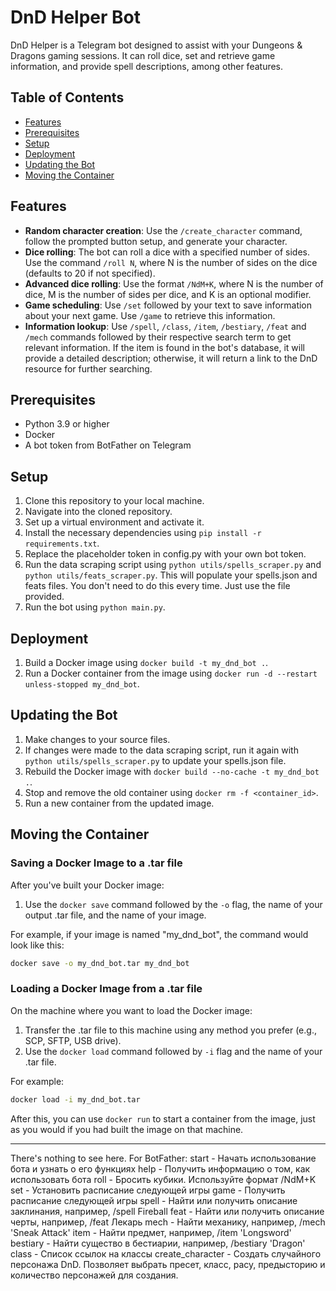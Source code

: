 # DnD Helper Bot

DnD Helper is a Telegram bot designed to assist with your Dungeons & Dragons gaming sessions. It can roll dice, set and retrieve game information, and provide spell descriptions, among other features.

## Table of Contents

- [Features](#features)
- [Prerequisites](#prerequisites)
- [Setup](#setup)
- [Deployment](#deployment)
- [Updating the Bot](#updating-the-bot)
- [Moving the Container](#moving-the-container)

## Features

- **Random character creation**: Use the `/create_character` command, follow the prompted button setup, and generate your character.
- **Dice rolling**: The bot can roll a dice with a specified number of sides. Use the command `/roll N`, where N is the number of sides on the dice (defaults to 20 if not specified).
- **Advanced dice rolling**: Use the format `/NdM+K`, where N is the number of dice, M is the number of sides per dice, and K is an optional modifier.
- **Game scheduling**: Use `/set` followed by your text to save information about your next game. Use `/game` to retrieve this information.
- **Information lookup**: Use `/spell`, `/class`, `/item`, `/bestiary`, `/feat` and `/mech` commands followed by their respective search term to get relevant information. If the item is found in the bot's database, it will provide a detailed description; otherwise, it will return a link to the DnD resource for further searching.

## Prerequisites

- Python 3.9 or higher
- Docker
- A bot token from BotFather on Telegram

## Setup

1) Clone this repository to your local machine.
2) Navigate into the cloned repository.
3) Set up a virtual environment and activate it.
4) Install the necessary dependencies using `pip install -r requirements.txt`.
5) Replace the placeholder token in config.py with your own bot token.
6) Run the data scraping script using `python utils/spells_scraper.py` and `python utils/feats_scraper.py`. This will populate your spells.json and feats files. You don't need to do this every time. Just use the file provided.
7) Run the bot using `python main.py`.

## Deployment

1) Build a Docker image using `docker build -t my_dnd_bot .`.
2) Run a Docker container from the image using `docker run -d --restart unless-stopped my_dnd_bot`.

## Updating the Bot

1) Make changes to your source files.
2) If changes were made to the data scraping script, run it again with `python utils/spells_scraper.py` to update your spells.json file.
3) Rebuild the Docker image with `docker build --no-cache -t my_dnd_bot .`.
4) Stop and remove the old container using `docker rm -f <container_id>`.
5) Run a new container from the updated image.

## Moving the Container

### Saving a Docker Image to a .tar file

After you've built your Docker image:

1) Use the `docker save` command followed by the `-o` flag, the name of your output .tar file, and the name of your image. 

For example, if your image is named "my_dnd_bot", the command would look like this:

```bash
docker save -o my_dnd_bot.tar my_dnd_bot
```

### Loading a Docker Image from a .tar file

On the machine where you want to load the Docker image:

1) Transfer the .tar file to this machine using any method you prefer (e.g., SCP, SFTP, USB drive).
2) Use the `docker load` command followed by `-i` flag and the name of your .tar file.

For example:

```bash
docker load -i my_dnd_bot.tar
```

After this, you can use `docker run` to start a container from the image, just as you would if you had built the image on that machine.

---

There's nothing to see here.
For BotFather:
start - Начать использование бота и узнать о его функциях
help - Получить информацию о том, как использовать бота
roll - Бросить кубики. Используйте формат /NdM+K
set - Установить расписание следующей игры
game - Получить расписание следующей игры
spell - Найти или получить описание заклинания, например, /spell Fireball
feat - Найти или получить описание черты, например, /feat Лекарь
mech - Найти механику, например, /mech 'Sneak Attack'
item - Найти предмет, например, /item 'Longsword'
bestiary - Найти существо в бестиарии, например, /bestiary 'Dragon'
class - Список ссылок на классы
create_character - Создать случайного персонажа DnD. Позволяет выбрать пресет, класс, расу, предысторию и количество персонажей для создания.